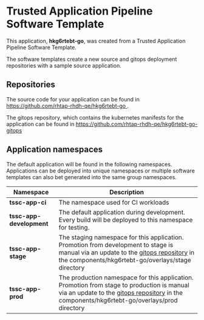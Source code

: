 # Trusted Application Pipeline Software Template

This application, **hkg6rtebt-go**, was created from a Trusted Application Pipeline Software Template.

The software templates create a new source and gitops deployment repositories with a sample source application. 

## Repositories

The source code for your application can be found in [https://github.com/rhtap-rhdh-qe/hkg6rtebt-go ](https://github.com/rhtap-rhdh-qe/hkg6rtebt-go ).
 
The gitops repository, which contains the kubernetes manifests for the application can be found in 
[https://github.com/rhtap-rhdh-qe/hkg6rtebt-go-gitops ](https://github.com/rhtap-rhdh-qe/hkg6rtebt-go-gitops ) 

## Application namespaces 

The default application will be found in the following namespaces. Applications can be deployed into unique namespaces or multiple software templates can also bet generated into the same group namespaces.  

|  Namespace   |  Description   |  
| -------- | -------- |
| **tssc-app-ci** | The namespace used for CI workloads |
| **tssc-app-development** | The default application during development. Every build will be deployed to this namespace for testing. |
| **tssc-app-stage** | The staging namespace for this application. Promotion from development to stage is manual via an update to the [gitops repository](https://github.com/rhtap-rhdh-qe/hkg6rtebt-go-gitops ) in the components/hkg6rtebt-go/overlays/stage directory |
| **tssc-app-prod** | The production namespace for this application. Promotion from stage to production is manual via an update to the [gitops repository](https://github.com/rhtap-rhdh-qe/hkg6rtebt-go-gitops ) in the components/hkg6rtebt-go/overlays/prod directory |